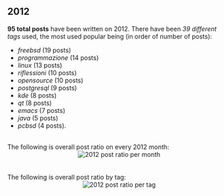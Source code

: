 ## 2012 
**95 total posts** have been written on 2012.
There have been *39 different tags* used, the most
used popular being (in order of number of posts):
 
- *freebsd* (19 posts)  
- *programmazione* (14 posts)  
- *linux* (13 posts)  
- *riflessioni* (10 posts)  
- *opensource* (10 posts)  
- *postgresql* (9 posts)  
- *kde* (8 posts)  
- *qt* (8 posts)  
- *emacs* (7 posts)  
- *java* (5 posts)  
- *pcbsd* (4 posts).<br/>
<br/>
The following is overall post ratio on every 2012 month:
<br/>
    <center>
      <img src="/images/stats/_2012-months.png" alt="2012 post ratio per month" />
    </center>
<br/>

<br/>
The following is overall post ratio by tag:
<br/>
  <center>
    <img src="/images/stats/_2012-tags.png" alt="2012 post ratio per tag" />
  </center>
<br/>
